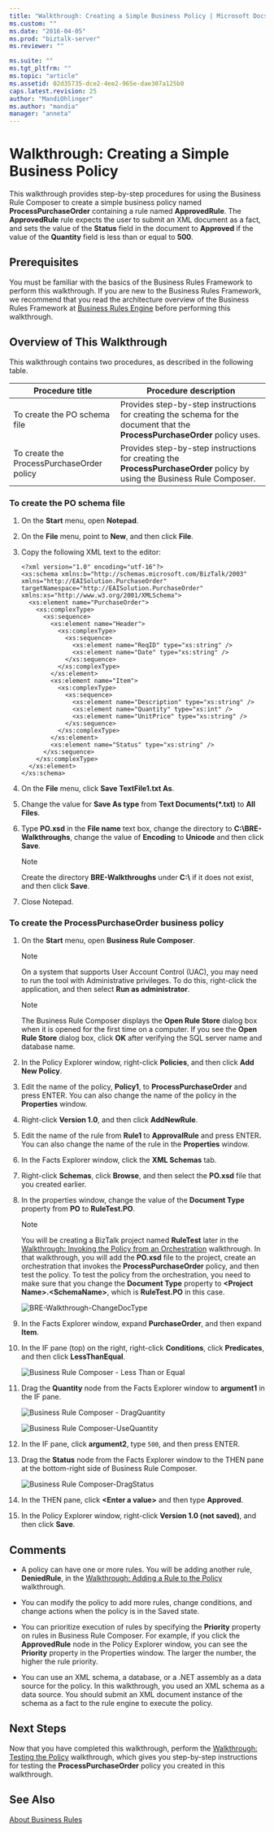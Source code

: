 ```yaml
---
title: "Walkthrough: Creating a Simple Business Policy | Microsoft Docs"
ms.custom: ""
ms.date: "2016-04-05"
ms.prod: "biztalk-server"
ms.reviewer: ""

ms.suite: ""
ms.tgt_pltfrm: ""
ms.topic: "article"
ms.assetid: 02d35735-dce2-4ee2-965e-dae307a125b0
caps.latest.revision: 25
author: "MandiOhlinger"
ms.author: "mandia"
manager: "anneta"
---
```

# Walkthrough: Creating a Simple Business Policy
This walkthrough provides step-by-step procedures for using the Business Rule Composer to create a simple business policy named **ProcessPurchaseOrder** containing a rule named **ApprovedRule**. The **ApprovedRule** rule expects the user to submit an XML document as a fact, and sets the value of the **Status** field in the document to **Approved** if the value of the **Quantity** field is less than or equal to **500**.  
  
## Prerequisites  
 You must be familiar with the basics of the Business Rules Framework to perform this walkthrough. If you are new to the Business Rules Framework, we recommend that you read the architecture overview of the Business Rules Framework at [Business Rules Engine](../core/business-rules-engine.md) before performing this walkthrough.  
  
## Overview of This Walkthrough  
 This walkthrough contains two procedures, as described in the following table.  
  
|Procedure title|Procedure description|  
|---------------------|---------------------------|  
|To create the PO schema file|Provides step-by-step instructions for creating the schema for the document that the **ProcessPurchaseOrder** policy uses.|  
|To create the ProcessPurchaseOrder policy|Provides step-by-step instructions for creating the **ProcessPurchaseOrder** policy by using the Business Rule Composer.|  
  
### To create the PO schema file  
  
1.  On the **Start** menu, open **Notepad**.  
  
2.  On the **File** menu, point to **New**, and then click **File**.  
  
3.  Copy the following XML text to the editor:  
  
    ```  
    <?xml version="1.0" encoding="utf-16"?>  
    <xs:schema xmlns:b="http://schemas.microsoft.com/BizTalk/2003" xmlns="http://EAISolution.PurchaseOrder" targetNamespace="http://EAISolution.PurchaseOrder" xmlns:xs="http://www.w3.org/2001/XMLSchema">  
      <xs:element name="PurchaseOrder">  
        <xs:complexType>  
          <xs:sequence>  
            <xs:element name="Header">  
              <xs:complexType>  
                <xs:sequence>  
                  <xs:element name="ReqID" type="xs:string" />  
                  <xs:element name="Date" type="xs:string" />  
                </xs:sequence>  
              </xs:complexType>  
            </xs:element>  
            <xs:element name="Item">  
              <xs:complexType>  
                <xs:sequence>  
                  <xs:element name="Description" type="xs:string" />  
                  <xs:element name="Quantity" type="xs:int" />  
                  <xs:element name="UnitPrice" type="xs:string" />  
                </xs:sequence>  
              </xs:complexType>  
            </xs:element>  
            <xs:element name="Status" type="xs:string" />  
          </xs:sequence>  
        </xs:complexType>  
      </xs:element>  
    </xs:schema>  
    ```  
  
4.  On the **File** menu, click **Save TextFile1.txt As**.  
  
5.  Change the value for **Save As type** from **Text Documents(\*.txt)** to **All Files**.  
  
6.  Type **PO.xsd** in the **File name** text box, change the directory to **C:\BRE-Walkthroughs**, change the value of **Encoding** to **Unicode** and then click **Save**.  
  
    > [!NOTE]
    >  Create the directory **BRE-Walkthroughs** under **C:\\** if it does not exist, and then click **Save**.  
  
7.  Close Notepad.  
  
### To create the ProcessPurchaseOrder business policy  
  
1. On the **Start** menu, open **Business Rule Composer**.  
  
   > [!NOTE]
   >  On a system that supports User Account Control (UAC), you may need to run the tool with Administrative privileges. To do this, right-click the application, and then select **Run as administrator**.  
  
   > [!NOTE]
   >  The Business Rule Composer displays the **Open Rule Store** dialog box when it is opened for the first time on a computer. If you see the **Open Rule Store** dialog box, click **OK** after verifying the SQL server name and database name.  
  
2. In the Policy Explorer window, right-click **Policies**, and then click **Add New Policy**.  
  
3. Edit the name of the policy, **Policy1**, to **ProcessPurchaseOrder** and press ENTER. You can also change the name of the policy in the **Properties** window.  
  
4. Right-click **Version 1.0**, and then click **AddNewRule**.  
  
5. Edit the name of the rule from <strong>Rule1</strong> to <strong>ApprovalRule</strong> and press ENTER<strong>.</strong> You can also change the name of the rule in the <strong>Properties</strong> window.  
  
6. In the Facts Explorer window, click the **XML Schemas** tab.  
  
7. Right-click **Schemas**, click **Browse**, and then select the **PO.xsd** file that you created earlier.  
  
8. In the properties window, change the value of the **Document Type** property from **PO** to **RuleTest.PO**.  
  
   > [!NOTE]
   >  You will be creating a BizTalk project named **RuleTest** later in the [Walkthrough: Invoking the Policy from an Orchestration](../core/walkthrough-invoking-the-policy-from-an-orchestration.md) walkthrough. In that walkthrough, you will add the **PO.xsd** file to the project, create an orchestration that invokes the **ProcessPurchaseOrder** policy, and then test the policy. To test the policy from the orchestration, you need to make sure that you change the **Document Type** property to **\<Project Name\>.\<SchemaName\>**, which is **RuleTest.PO** in this case.  
  
    ![BRE&#45;Walkthrough&#45;ChangeDocType](../core/media/e9a370fd-d9b2-48f0-ad0e-85a5428a9c21.gif "e9a370fd-d9b2-48f0-ad0e-85a5428a9c21")  
  
9. In the Facts Explorer window, expand **PurchaseOrder**, and then expand **Item**.  
  
10. In the IF pane (top) on the right, right-click **Conditions**, click **Predicates**, and then click **LessThanEqual**.  
  
     ![Business Rule Composer &#45; Less Than or Equal](../core/media/1e6418a6-5e5b-4f77-8b7e-dd31d0a753e7.gif "1e6418a6-5e5b-4f77-8b7e-dd31d0a753e7")  
  
11. Drag the **Quantity** node from the Facts Explorer window to **argument1** in the IF pane.  
  
     ![Business Rule Composer &#45; DragQuantity](../core/media/4742eca6-4a8a-401d-8989-cab4e8025fb3.gif "4742eca6-4a8a-401d-8989-cab4e8025fb3")  
  
     ![Business Rule Composer&#45;UseQuantity](../core/media/ee4f61b1-0f15-4329-b0b5-9badd21dcd61.gif "ee4f61b1-0f15-4329-b0b5-9badd21dcd61")  
  
12. In the IF pane, click **argument2**, type `500`, and then press ENTER.  
  
13. Drag the **Status** node from the Facts Explorer window to the THEN pane at the bottom-right side of Business Rule Composer.  
  
     ![Business Rule Composer&#45;DragStatus](../core/media/3617251a-a192-4aec-9474-81f6290c0832.gif "3617251a-a192-4aec-9474-81f6290c0832")  
  
14. In the THEN pane, click **\<Enter a value\>** and then type **Approved**.  
  
15. In the Policy Explorer window, right-click **Version 1.0 (not saved)**, and then click **Save**.  
  
## Comments  
  
-   A policy can have one or more rules. You will be adding another rule, **DeniedRule**, in the [Walkthrough: Adding a Rule to the Policy](../core/walkthrough-adding-a-rule-to-the-policy.md) walkthrough.  
  
-   You can modify the policy to add more rules, change conditions, and change actions when the policy is in the Saved state.  
  
-   You can prioritize execution of rules by specifying the **Priority** property on rules in Business Rule Composer. For example, if you click the **ApprovedRule** node in the Policy Explorer window, you can see the **Priority** property in the Properties window. The larger the number, the higher the rule priority.  
  
-   You can use an XML schema, a database, or a .NET assembly as a data source for the policy. In this walkthrough, you used an XML schema as a data source. You should submit an XML document instance of the schema as a fact to the rule engine to execute the policy.  
  
## Next Steps  
 Now that you have completed this walkthrough, perform the [Walkthrough: Testing the Policy](../core/walkthrough-testing-the-policy.md) walkthrough, which gives you step-by-step instructions for testing the **ProcessPurchaseOrder** policy you created in this walkthrough.  
  
## See Also  
 [About Business Rules](../core/about-business-rules.md)